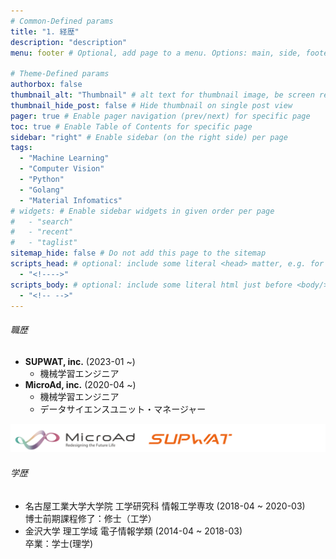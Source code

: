 ```yaml
---
# Common-Defined params
title: "1. 経歴"
description: "description"
menu: footer # Optional, add page to a menu. Options: main, side, footer

# Theme-Defined params
authorbox: false
thumbnail_alt: "Thumbnail" # alt text for thumbnail image, be screen reader friendly!
thumbnail_hide_post: false # Hide thumbnail on single post view
pager: true # Enable pager navigation (prev/next) for specific page
toc: true # Enable Table of Contents for specific page
sidebar: "right" # Enable sidebar (on the right side) per page
tags:
  - "Machine Learning"
  - "Computer Vision"
  - "Python"
  - "Golang"
  - "Material Infomatics"
# widgets: # Enable sidebar widgets in given order per page
#   - "search"
#   - "recent"
#   - "taglist"
sitemap_hide: false # Do not add this page to the sitemap
scripts_head: # optional: include some literal <head> matter, e.g. for page-specific JS imports; safeHTML-filtered
  - "<!---->"
scripts_body: # optional: include some literal html just before <body/> tag, e.g. JS initialization; safeHTML-filtered
  - "<!-- -->"
---
```

###### 職歴
- **SUPWAT, inc.** (2023-01 ~)
  - 機械学習エンジニア
- **MicroAd, inc.** (2020-04 ~)
  - 機械学習エンジニア
  - データサイエンスユニット・マネージャー

![代替テキスト](img/ma_sup.png)

###### 学歴
- 名古屋工業大学大学院 工学研究科 情報工学専攻 (2018-04 ~ 2020-03)  
博士前期課程修了：修士（工学）
- 金沢大学 理工学域 電子情報学類 (2014-04 ~ 2018-03)  
卒業：学士(理学)

